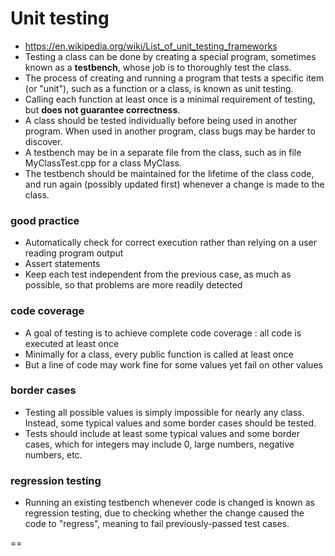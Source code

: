 # Unit testing
- https://en.wikipedia.org/wiki/List_of_unit_testing_frameworks
- Testing a class can be done by creating a special program, sometimes known as a **testbench**, whose job is to thoroughly test the class.
- The process of creating and running a program that tests a specific item (or "unit"), such as a function or a class, is known as unit testing.
- Calling each function at least once is a minimal requirement of testing, but **does not guarantee correctness**.
- A class should be tested individually before being used in another program. When used in another program, class bugs may be harder to discover.
- A testbench may be in a separate file from the class, such as in file MyClassTest.cpp for a class MyClass.
- The testbench should be maintained for the lifetime of the class code, and run again (possibly updated first) whenever a change is made to the class.

### good practice
- Automatically check for correct execution rather than relying on a user reading program output
- Assert statements
- Keep each test independent from the previous case, as much as possible, so that problems are more readily detected

### code coverage
- A goal of testing is to achieve complete code coverage : all code is executed at least once
- Minimally for a class, every public function is called at least once
- But a line of code may work fine for some values yet fail on other values

### border cases
- Testing all possible values is simply impossible for nearly any class. Instead, some typical values and some border cases should be tested.
- Tests should include at least some typical values and some border cases, which for integers may include 0, large numbers, negative numbers, etc. 

### regression testing
- Running an existing testbench whenever code is changed is known as regression testing, due to checking whether the change caused the code to "regress", meaning to fail previously-passed test cases. 

== 

